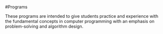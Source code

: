 #Programs

These programs are intended to give students practice and experience with the fundamental concepts in computer programming with an emphasis on problem-solving and algorithm design.